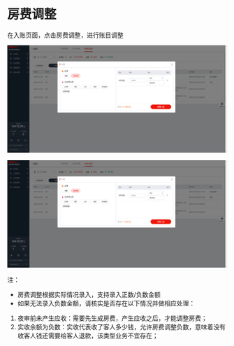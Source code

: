 # 房费调整

在入账页面，点击房费调整，进行账目调整

![&#x70B9;&#x51FB;&#x623F;&#x8D39;&#x8C03;&#x6574;&#xFF0C;&#x9009;&#x62E9;&#x5BF9;&#x5E94;&#x539F;&#x56E0;&#x8FDB;&#x884C;&#x8C03;&#x6574;](../../../.gitbook/assets/image%20%28305%29.png)

![&#x5F55;&#x5165;&#x63D0;&#x524D;&#x79BB;&#x5E97;&#x8D1F;&#x6570;&#x623F;&#x8D39;&#x8C03;&#x6574;](../../../.gitbook/assets/image%20%28197%29.png)

注：

* 房费调整根据实际情况录入，支持录入正数/负数金额
* 如果无法录入负数金额，请核实是否存在以下情况并做相应处理：

1. 夜审前未产生应收：需要先生成房费，产生应收之后，才能调整房费；
2. 实收余额为负数：实收代表收了客人多少钱，允许房费调整负数，意味着没有收客人钱还需要给客人退款，该类型业务不宜存在；



